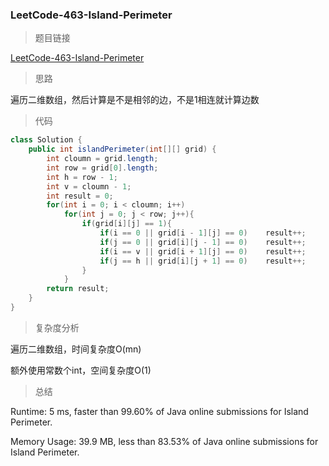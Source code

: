 ### LeetCode-463-Island-Perimeter

> 题目链接

[LeetCode-463-Island-Perimeter](https://leetcode.com/problems/island-perimeter/)

> 思路

遍历二维数组，然后计算是不是相邻的边，不是1相连就计算边数

> 代码

```java
class Solution {
    public int islandPerimeter(int[][] grid) {
        int cloumn = grid.length;
        int row = grid[0].length;
        int h = row - 1;
        int v = cloumn - 1;
        int result = 0;
        for(int i = 0; i < cloumn; i++)
            for(int j = 0; j < row; j++){
                if(grid[i][j] == 1){
                    if(i == 0 || grid[i - 1][j] == 0)    result++;
                    if(j == 0 || grid[i][j - 1] == 0)    result++;
                    if(i == v || grid[i + 1][j] == 0)    result++;
                    if(j == h || grid[i][j + 1] == 0)    result++;
                }
            }
        return result;
    }
}
```

> 复杂度分析

遍历二维数组，时间复杂度O(mn)

额外使用常数个int，空间复杂度O(1)

> 总结

Runtime: 5 ms, faster than 99.60% of Java online submissions for Island Perimeter.

Memory Usage: 39.9 MB, less than 83.53% of Java online submissions for Island Perimeter.
